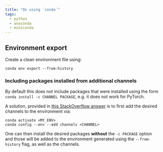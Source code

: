 ```yaml
---
title: "On using `conda`"
tags:
  - python
  - anaconda
  - miniconda
---
```


## Environment export

Create a clean environment file using:

```(bash)
conda env export --from-history
```

### Including packages installed from additional channels

By default this does not include packages that were installed using the form
```conda install -c CHANNEL PACKAGE```, e.g. it does not work for PyTorch.

A solution, provided in [this StackOverflow answer](https://stackoverflow.com/a/62015577) is to first add the desired channels to the environment via:

```(bash)
conda activate <MY_ENV>
conda config --env --add channels <CHANNEL>
```

One can then install the desired packages **without** the `-c PACKAGE` option and those will be added to the environment generated using the `--from-history` flag, as well as the channels.
